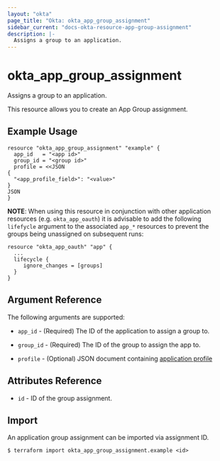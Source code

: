 ```yaml
---
layout: "okta"
page_title: "Okta: okta_app_group_assignment"
sidebar_current: "docs-okta-resource-app-group-assignment"
description: |-
  Assigns a group to an application.
---
```


# okta_app_group_assignment

Assigns a group to an application.

This resource allows you to create an App Group assignment.

## Example Usage

```hcl
resource "okta_app_group_assignment" "example" {
  app_id   = "<app id>"
  group_id = "<group id>"
  profile = <<JSON
{
  "<app_profile_field>": "<value>"
}
JSON
}

```
__NOTE__: When using this resource in conjunction with other application resources (e.g. `okta_app_oauth`) it is advisable to add the following `lifefycle` argument to the associated `app_*` resources to prevent the groups being unassigned on subsequent runs:

```hcl
resource "okta_app_oauth" "app" {
  ...
  lifecycle {
     ignore_changes = [groups]
  }
}
```

## Argument Reference

The following arguments are supported:

* `app_id` - (Required) The ID of the application to assign a group to.

* `group_id` - (Required) The ID of the group to assign the app to.

* `profile` - (Optional) JSON document containing [application profile](https://developer.okta.com/docs/reference/api/apps/#profile-object)

## Attributes Reference

* `id` - ID of the group assignment.

## Import

An application group assignment can be imported via assignment ID.

```
$ terraform import okta_app_group_assignment.example <id>
```

